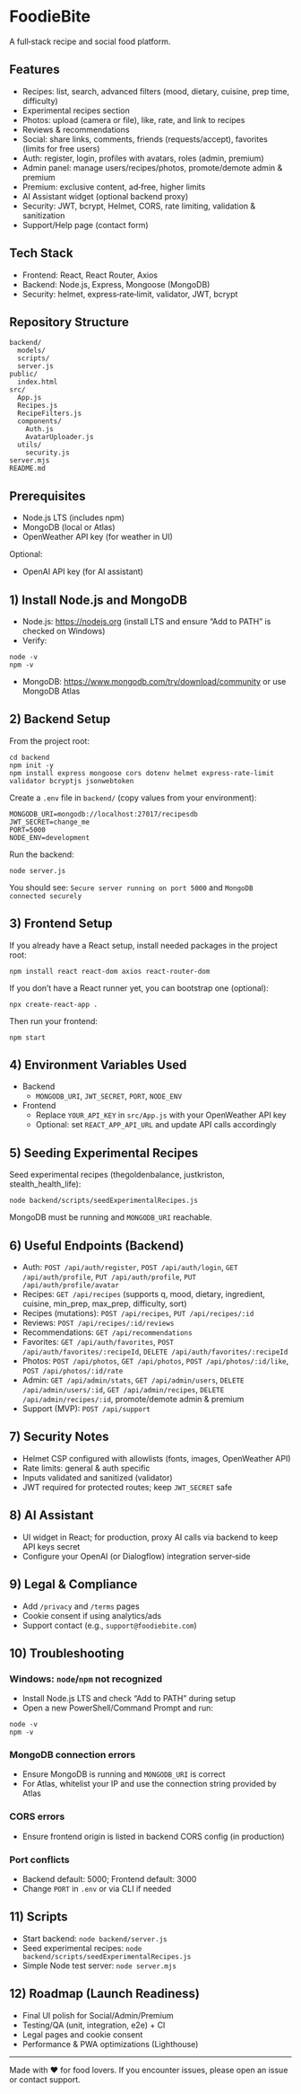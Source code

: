 # FoodieBite

A full‑stack recipe and social food platform.

## Features
- Recipes: list, search, advanced filters (mood, dietary, cuisine, prep time, difficulty)
- Experimental recipes section
- Photos: upload (camera or file), like, rate, and link to recipes
- Reviews & recommendations
- Social: share links, comments, friends (requests/accept), favorites (limits for free users)
- Auth: register, login, profiles with avatars, roles (admin, premium)
- Admin panel: manage users/recipes/photos, promote/demote admin & premium
- Premium: exclusive content, ad‑free, higher limits
- AI Assistant widget (optional backend proxy)
- Security: JWT, bcrypt, Helmet, CORS, rate limiting, validation & sanitization
- Support/Help page (contact form)

## Tech Stack
- Frontend: React, React Router, Axios
- Backend: Node.js, Express, Mongoose (MongoDB)
- Security: helmet, express‑rate‑limit, validator, JWT, bcrypt

## Repository Structure
```
backend/
  models/
  scripts/
  server.js
public/
  index.html
src/
  App.js
  Recipes.js
  RecipeFilters.js
  components/
    Auth.js
    AvatarUploader.js
  utils/
    security.js
server.mjs
README.md
```

## Prerequisites
- Node.js LTS (includes npm)
- MongoDB (local or Atlas)
- OpenWeather API key (for weather in UI)

Optional:
- OpenAI API key (for AI assistant)

## 1) Install Node.js and MongoDB
- Node.js: https://nodejs.org (install LTS and ensure “Add to PATH” is checked on Windows)
- Verify:
```
node -v
npm -v
```
- MongoDB: https://www.mongodb.com/try/download/community or use MongoDB Atlas

## 2) Backend Setup
From the project root:
```
cd backend
npm init -y
npm install express mongoose cors dotenv helmet express-rate-limit validator bcryptjs jsonwebtoken
```
Create a `.env` file in `backend/` (copy values from your environment):
```
MONGODB_URI=mongodb://localhost:27017/recipesdb
JWT_SECRET=change_me
PORT=5000
NODE_ENV=development
```
Run the backend:
```
node server.js
```
You should see: `Secure server running on port 5000` and `MongoDB connected securely`

## 3) Frontend Setup
If you already have a React setup, install needed packages in the project root:
```
npm install react react-dom axios react-router-dom
```
If you don’t have a React runner yet, you can bootstrap one (optional):
```
npx create-react-app .
```
Then run your frontend:
```
npm start
```

## 4) Environment Variables Used
- Backend
  - `MONGODB_URI`, `JWT_SECRET`, `PORT`, `NODE_ENV`
- Frontend
  - Replace `YOUR_API_KEY` in `src/App.js` with your OpenWeather API key
  - Optional: set `REACT_APP_API_URL` and update API calls accordingly

## 5) Seeding Experimental Recipes
Seed experimental recipes (thegoldenbalance, justkriston, stealth_health_life):
```
node backend/scripts/seedExperimentalRecipes.js
```
MongoDB must be running and `MONGODB_URI` reachable.

## 6) Useful Endpoints (Backend)
- Auth: `POST /api/auth/register`, `POST /api/auth/login`, `GET /api/auth/profile`, `PUT /api/auth/profile`, `PUT /api/auth/profile/avatar`
- Recipes: `GET /api/recipes` (supports q, mood, dietary, ingredient, cuisine, min_prep, max_prep, difficulty, sort)
- Recipes (mutations): `POST /api/recipes`, `PUT /api/recipes/:id`
- Reviews: `POST /api/recipes/:id/reviews`
- Recommendations: `GET /api/recommendations`
- Favorites: `GET /api/auth/favorites`, `POST /api/auth/favorites/:recipeId`, `DELETE /api/auth/favorites/:recipeId`
- Photos: `POST /api/photos`, `GET /api/photos`, `POST /api/photos/:id/like`, `POST /api/photos/:id/rate`
- Admin: `GET /api/admin/stats`, `GET /api/admin/users`, `DELETE /api/admin/users/:id`, `GET /api/admin/recipes`, `DELETE /api/admin/recipes/:id`, promote/demote admin & premium
- Support (MVP): `POST /api/support`

## 7) Security Notes
- Helmet CSP configured with allowlists (fonts, images, OpenWeather API)
- Rate limits: general & auth specific
- Inputs validated and sanitized (validator)
- JWT required for protected routes; keep `JWT_SECRET` safe

## 8) AI Assistant
- UI widget in React; for production, proxy AI calls via backend to keep API keys secret
- Configure your OpenAI (or Dialogflow) integration server‑side

## 9) Legal & Compliance
- Add `/privacy` and `/terms` pages
- Cookie consent if using analytics/ads
- Support contact (e.g., `support@foodiebite.com`)

## 10) Troubleshooting
### Windows: `node`/`npm` not recognized
- Install Node.js LTS and check “Add to PATH” during setup
- Open a new PowerShell/Command Prompt and run:
```
node -v
npm -v
```

### MongoDB connection errors
- Ensure MongoDB is running and `MONGODB_URI` is correct
- For Atlas, whitelist your IP and use the connection string provided by Atlas

### CORS errors
- Ensure frontend origin is listed in backend CORS config (in production)

### Port conflicts
- Backend default: 5000; Frontend default: 3000
- Change `PORT` in `.env` or via CLI if needed

## 11) Scripts
- Start backend: `node backend/server.js`
- Seed experimental recipes: `node backend/scripts/seedExperimentalRecipes.js`
- Simple Node test server: `node server.mjs`

## 12) Roadmap (Launch Readiness)
- Final UI polish for Social/Admin/Premium
- Testing/QA (unit, integration, e2e) + CI
- Legal pages and cookie consent
- Performance & PWA optimizations (Lighthouse)

---

Made with ❤️ for food lovers. If you encounter issues, please open an issue or contact support. 